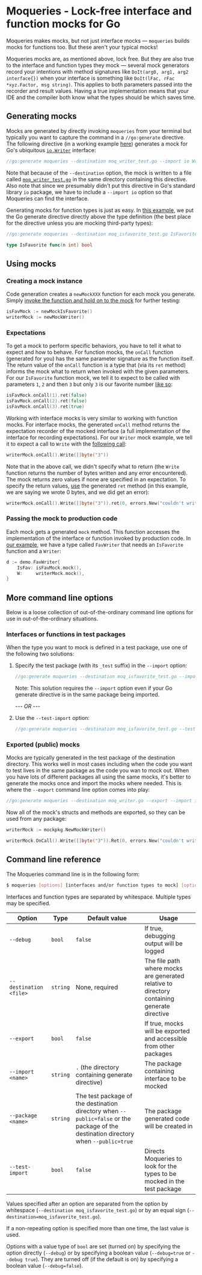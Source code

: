 # Moqueries - Lock-free interface and function mocks for Go
Moqueries makes mocks, but not just interface mocks &mdash; `moqueries` builds mocks for functions too. But these aren't your typical mocks!

Moqueries mocks are, as mentioned above, lock free. But they are also true to the interface and function types they mock &mdash; several mock generators record your intentions with method signatures like `DoIt(arg0, arg1, arg2 interface{})` when your interface is something like `DoIt(lFac, rFac *xyz.Factor, msg string)`. This applies to both parameters passed into the recorder and result values. Having a true implementation means that your IDE and the compiler both know what the types should be which saves time.

## Generating mocks
Mocks are generated by directly invoking `moqueries` from your terminal but typically you want to capture the command in a `//go:generate` directive. The following directive (in a working example [here](https://github.com/myshkin5/moqueries/blob/master/demo/demo.go#L9)) generates a mock for Go's ubiquitous [`io.Writer`](https://golang.org/pkg/io/#Writer) interface:
```go
//go:generate moqueries --destination moq_writer_test.go --import io Writer
```

Note that because of the `--destination` option, the mock is written to a file called [`moq_writer_test.go`](https://github.com/myshkin5/moqueries/blob/master/demo/moq_writer_test.go) in the same directory containing this directive. Also note that since we presumably didn't put this directive in Go's standard library `io` package, we have to include a `--import io` option so that Moqueries can find the interface.

Generating mocks for function types is just as easy. In [this example](https://github.com/myshkin5/moqueries/blob/master/demo/demo.go#L11-L13), we put the Go generate directive directly above the type definition (the best place for the directive unless you are mocking third-party types):
```go
//go:generate moqueries --destination moq_isfavorite_test.go IsFavorite

type IsFavorite func(n int) bool
```

## Using mocks

### Creating a mock instance
Code generation creates a `newMockXXX` function for each mock you generate. Simply [invoke the function and hold on to the mock](https://github.com/myshkin5/moqueries/blob/master/demo/demo_test.go#L15-L16) for further testing:
```go
isFavMock := newMockIsFavorite()
writerMock := newMockWriter()
```

### Expectations
To get a mock to perform specific behaviors, you have to tell it what to expect and how to behave. For function mocks, the `onCall` function (generated for you) has the same parameter signature as the function itself. The return value of the `onCall` function is a type that (via its `ret` method) informs the mock what to return when invoked with the given parameters. For our `IsFavorite` function mock, we tell it to expect to be called with parameters `1`, `2` and then `3` but only `3` is our favorite number [like so](https://github.com/myshkin5/moqueries/blob/master/demo/demo_test.go#L18-L20):
```go
isFavMock.onCall(1).ret(false)
isFavMock.onCall(2).ret(false)
isFavMock.onCall(3).ret(true)
```

Working with interface mocks is very similar to working with function mocks. For interface mocks, the generated `onCall` method returns the expectation recorder of the mocked interface (a full implementation of the interface for recording expectations). For our `Writer` mock example, we tell it to expect a call to `Write` with the [following call](https://github.com/myshkin5/moqueries/blob/master/demo/demo_test.go#L22):
```go
writerMock.onCall().Write([]byte("3"))
```

Note that in the above call, we didn't specify what to return (the `Write` function returns the number of bytes written and any error encountered). The mock returns zero values if none are specified in an expectation. To specify the return values, [use](https://github.com/myshkin5/moqueries/blob/master/demo/demo_test.go#L41) the generated `ret` method (in this example, we are saying we wrote 0 bytes, and we did get an error):
```go
writerMock.onCall().Write([]byte("3")).ret(0, errors.New("couldn't write"))
```

### Passing the mock to production code
Each mock gets a generated `mock` method. This function accesses the implementation of the interface or function invoked by production code. In [our example](https://github.com/myshkin5/moqueries/blob/master/demo/demo_test.go#L24-L27), we have a type called `FavWriter` that needs an `IsFavorite` function and a `Writer`:
```go
d := demo.FavWriter{
    IsFav: isFavMock.mock(),
    W:     writerMock.mock(),
}
```

## More command line options
Below is a loose collection of out-of-the-ordinary command line options for use in out-of-the-ordinary situations.

### Interfaces or functions in test packages
When the type you want to mock is defined in a test package, use one of the following two solutions:

1. Specify the test package (with its `_test` suffix) in the `--import` option:
    ```go
    //go:generate moqueries --destination moq_isfavorite_test.go --import github.com/myshkin5/moqueries/demo_test IsFavorite
    ```
   Note: This solution requires the `--import` option even if your Go generate directive is in the same package being imported.

   *_--- OR ---_*

1. Use the `--test-import` option:
    ```go
    //go:generate moqueries --destination moq_isfavorite_test.go --test-import IsFavorite
    ```

### Exported (public) mocks
Mocks are typically generated in the test package of the destination directory. This works well in most cases including when the code you want to test lives in the same package as the code you wan to mock out. When you have lots of different packages all using the same mocks, it's better to generate the mocks once and import the mocks where needed. This is where the `--export` command line option comes into play:
```go
//go:generate moqueries --destination moq_writer.go --export --import io Writer
```

Now all of the mock's structs and methods are exported, so they can be used from any package:

```go
writerMock := mockpkg.NewMockWriter()

writerMock.OnCall().Write([]byte("3")).Ret(0, errors.New("couldn't write"))
```

## Command line reference
The Moqueries command line is in the following form:

```bash
$ moqueries [options] [interfaces and/or function types to mock] [options]
```

Interfaces and function types are separated by whitespace. Multiple types may be specified.

| Option | Type | Default value | Usage |
|---|---|---|---|
| `--debug` | `bool` | `false` | If true, debugging output will be logged |
| `--destination <file>` | `string` | None, required | The file path where mocks are generated relative to directory containing generate directive |
| `--export` | `bool` | `false` | If true, mocks will be exported and accessible from other packages |
| `--import <name>` | `string` | `.` (the directory containing generate directive) | The package containing interface to be mocked |
| `--package <name>` | `string` | The test package of the destination directory when `--public=false` or the package of the destination directory when `--public=true` | The package generated code will be created in |
| `--test-import` | `bool` | `false` | Directs Moqueries to look for the types to be mocked in the test package |

Values specified after an option are separated from the option by whitespace (`--destination moq_isfavorite_test.go`) or by an equal sign (`--destination=moq_isfavorite_test.go`).

If a non-repeating option is specified more than one time, the last value is used.

Options with a value type of `bool` are set (turned on) by specifying the option directly (`--debug`) or by specifying a boolean value (`--debug=true` or `--debug true`). They are turned off (if the default is on) by specifying a boolean value (`--debug=false`).
